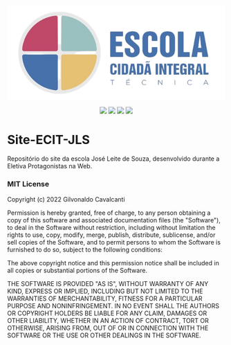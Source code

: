 <p align="center">
  <img src="https://github.com/Gilvonaldo-Cavalcanti/Site-ECIT-JLS/blob/master/public/img/ecit-img.png"/>  
</p>

<p align="center">
    <img src="https://img.shields.io/github/issues/Gilvonaldo-Cavalcanti/Site-ECIT-JLS">
    <img src="https://img.shields.io/github/forks/Gilvonaldo-Cavalcanti/Site-ECIT-JLS">
    <img src="https://img.shields.io/github/stars/Gilvonaldo-Cavalcanti/Site-ECIT-JLS">
    <img src="https://img.shields.io/badge/License-MIT-yellow.svg">
</p>

# Site-ECIT-JLS

Repositório do site da escola José Leite de Souza, desenvolvido durante a Eletiva Protagonistas na Web.

### MIT License

Copyright (c) 2022 Gilvonaldo Cavalcanti

Permission is hereby granted, free of charge, to any person obtaining a copy
of this software and associated documentation files (the "Software"), to deal
in the Software without restriction, including without limitation the rights
to use, copy, modify, merge, publish, distribute, sublicense, and/or sell
copies of the Software, and to permit persons to whom the Software is
furnished to do so, subject to the following conditions:

The above copyright notice and this permission notice shall be included in all
copies or substantial portions of the Software.

THE SOFTWARE IS PROVIDED "AS IS", WITHOUT WARRANTY OF ANY KIND, EXPRESS OR
IMPLIED, INCLUDING BUT NOT LIMITED TO THE WARRANTIES OF MERCHANTABILITY,
FITNESS FOR A PARTICULAR PURPOSE AND NONINFRINGEMENT. IN NO EVENT SHALL THE
AUTHORS OR COPYRIGHT HOLDERS BE LIABLE FOR ANY CLAIM, DAMAGES OR OTHER
LIABILITY, WHETHER IN AN ACTION OF CONTRACT, TORT OR OTHERWISE, ARISING FROM,
OUT OF OR IN CONNECTION WITH THE SOFTWARE OR THE USE OR OTHER DEALINGS IN THE
SOFTWARE.
